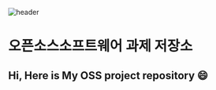 ![header](https://capsule-render.vercel.app/api?type=venom&color=timeGradient&text=%20OSS%20&animation=twinkling&fontSize=35&fontColor=black&height=250)

# 오픈소스소프트웨어 과제 저장소
## Hi, Here is My OSS project repository 😄
